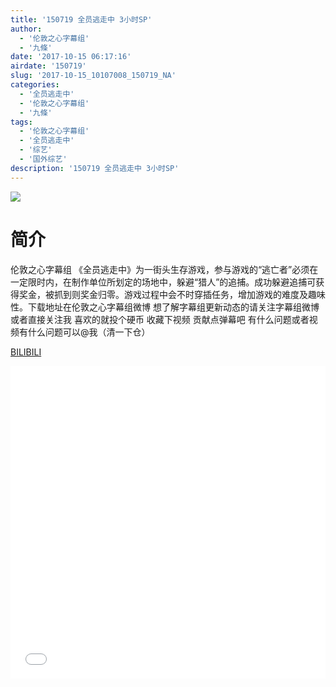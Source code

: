 ```yaml
---
title: '150719 全员逃走中 3小时SP'
author: 
  - '伦敦之心字幕组'
  - '九條'
date: '2017-10-15 06:17:16'
airdate: '150719'
slug: '2017-10-15_10107008_150719_NA'
categories: 
  - '全员逃走中'
  - '伦敦之心字幕组'
  - '九條'
tags: 
  - '伦敦之心字幕组'
  - '全员逃走中'
  - '综艺'
  - '国外综艺'
description: '150719 全员逃走中 3小时SP'
---
```


![](https://i.imgur.com/iQi70GZ.jpg)

# 简介  
伦敦之心字幕组
《全员逃走中》为一街头生存游戏，参与游戏的“逃亡者”必须在一定限时内，在制作单位所划定的场地中，躲避“猎人”的追捕。成功躲避追捕可获得奖金，被抓到则奖金归零。游戏过程中会不时穿插任务，增加游戏的难度及趣味性。下载地址在伦敦之心字幕组微博 想了解字幕组更新动态的请关注字幕组微博或者直接关注我 喜欢的就投个硬币 收藏下视频 贡献点弹幕吧
有什么问题或者视频有什么问题可以@我（清一下仓）

  [BILIBILI](https://www.bilibili.com/video/av10107008/)


  <iframe src="//www.bilibili.com/html/html5player.html?cid=16700759&aid=10107008" width="100%" height="500" frameborder="0" allowfullscreen="allowfullscreen"></iframe>
